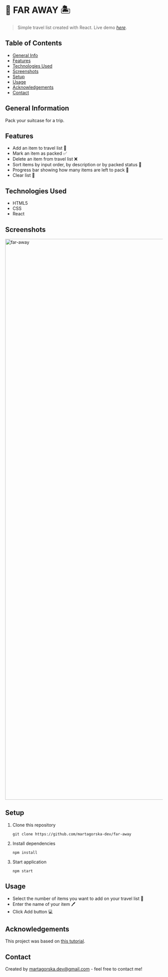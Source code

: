 # 🧳 FAR AWAY 🏝️
> Simple travel list created with React. 
> Live demo [_here_](https://far-away-martagorska.netlify.app).

## Table of Contents
* [General Info](#general-information)
* [Features](#features)
* [Technologies Used](#technologies-used)
* [Screenshots](#screenshots)
* [Setup](#setup)
* [Usage](#usage)
* [Acknowledgements](#acknowledgements)
* [Contact](#contact)


## General Information
Pack your suitcase for a trip.


## Features
- Add an item to travel list 📝
- Mark an item as packed ✅
- Delete an item from travel list ❌
- Sort items by input order, by description or by packed status 🔁
- Progress bar showing how many items are left to pack 🪫
- Clear list 🧹
  

## Technologies Used
- HTML5
- CSS
- React


## Screenshots
<img width="1792" alt="far-away" src="https://github.com/martagorska-dev/far-away/assets/130976058/e518494c-4608-4ffb-84a3-966f3490284c">



## Setup
1. Clone this repository
   ```
   git clone https://github.com/martagorska-dev/far-away
   ```
2. Install dependencies
   ```
   npm install
   ```
3. Start application
   ```
   npm start
   ```


## Usage
- Select the number of items you want to add on your travel list 🔢
- Enter the name of your item 🖊️
- Click Add button 💻


## Acknowledgements
This project was based on [this tutorial](https://www.udemy.com/course/the-ultimate-react-course).


## Contact
Created by martagorska.dev@gmail.com - feel free to contact me!
